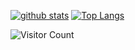 [![github stats](https://github-readme-stats.vercel.app/api?username=suan12&hide=contribs&show_icons=true&count_private=true)](https://github.com/anuraghazra/github-readme-stats)
[![Top Langs](https://github-readme-stats.vercel.app/api/top-langs/?username=suan12&layout=compact)](https://github.com/anuraghazra/github-readme-stats)

![Visitor Count](https://profile-counter.glitch.me/suan12/count.svg)

